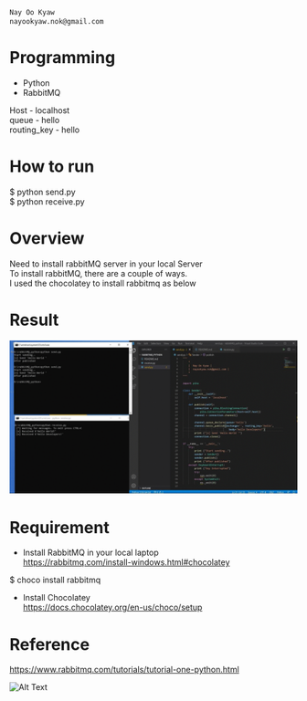     Nay Oo Kyaw
    nayookyaw.nok@gmail.com

# Programming
- Python
- RabbitMQ

Host - localhost <br>
queue - hello <br>
routing_key - hello <br>

# How to run
$ python send.py <br>
$ python receive.py <br>

# Overview
Need to install rabbitMQ server in your local Server <br>
To install rabbitMQ, there are a couple of ways. <br>
I used the chocolatey to install rabbitmq as below

# Result

![alt text](./output_result.gif)


# Requirement
- Install RabbitMQ in your local laptop <br>
https://rabbitmq.com/install-windows.html#chocolatey

$ choco install rabbitmq

- Install Chocolatey <br>
https://docs.chocolatey.org/en-us/choco/setup

# Reference
https://www.rabbitmq.com/tutorials/tutorial-one-python.html


![Alt Text](https://s6.gifyu.com/images/output_result.gif)
